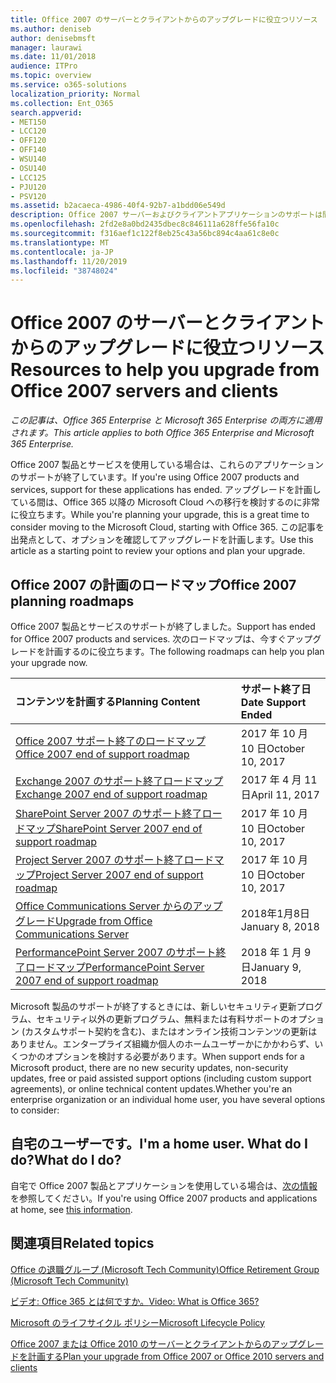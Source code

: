 ```yaml
---
title: Office 2007 のサーバーとクライアントからのアップグレードに役立つリソース
ms.author: deniseb
author: denisebmsft
manager: laurawi
ms.date: 11/01/2018
audience: ITPro
ms.topic: overview
ms.service: o365-solutions
localization_priority: Normal
ms.collection: Ent_O365
search.appverid:
- MET150
- LCC120
- OFF120
- OFF140
- WSU140
- OSU140
- LCC125
- PJU120
- PSV120
ms.assetid: b2acaeca-4986-40f4-92b7-a1bdd06e549d
description: Office 2007 サーバーおよびクライアントアプリケーションのサポートは間もなく終了し、カスタムサポート契約は利用できません。 今すぐアップグレードの計画を開始するには、この記事をご利用ください。
ms.openlocfilehash: 2fd2e8a0bd2435dbec8c846111a628ffe56fa10c
ms.sourcegitcommit: f316aef1c122f8eb25c43a56bc894c4aa61c8e0c
ms.translationtype: MT
ms.contentlocale: ja-JP
ms.lasthandoff: 11/20/2019
ms.locfileid: "38748024"
---
```

# <a name="resources-to-help-you-upgrade-from-office-2007-servers-and-clients"></a><span data-ttu-id="4e76c-104">Office 2007 のサーバーとクライアントからのアップグレードに役立つリソース</span><span class="sxs-lookup"><span data-stu-id="4e76c-104">Resources to help you upgrade from Office 2007 servers and clients</span></span>

<span data-ttu-id="4e76c-105">*この記事は、Office 365 Enterprise と Microsoft 365 Enterprise の両方に適用されます。*</span><span class="sxs-lookup"><span data-stu-id="4e76c-105">*This article applies to both Office 365 Enterprise and Microsoft 365 Enterprise.*</span></span>

<span data-ttu-id="4e76c-106">Office 2007 製品とサービスを使用している場合は、これらのアプリケーションのサポートが終了しています。</span><span class="sxs-lookup"><span data-stu-id="4e76c-106">If you're using Office 2007 products and services, support for these applications has ended.</span></span> <span data-ttu-id="4e76c-107">アップグレードを計画している間は、Office 365 以降の Microsoft Cloud への移行を検討するのに非常に役立ちます。</span><span class="sxs-lookup"><span data-stu-id="4e76c-107">While you're planning your upgrade, this is a great time to consider moving to the Microsoft Cloud, starting with Office 365.</span></span> <span data-ttu-id="4e76c-108">この記事を出発点として、オプションを確認してアップグレードを計画します。</span><span class="sxs-lookup"><span data-stu-id="4e76c-108">Use this article as a starting point to review your options and plan your upgrade.</span></span>
      
## <a name="office-2007-planning-roadmaps"></a><span data-ttu-id="4e76c-109">Office 2007 の計画のロードマップ</span><span class="sxs-lookup"><span data-stu-id="4e76c-109">Office 2007 planning roadmaps</span></span>
  
<span data-ttu-id="4e76c-110">Office 2007 製品とサービスのサポートが終了しました。</span><span class="sxs-lookup"><span data-stu-id="4e76c-110">Support has ended for Office 2007 products and services.</span></span> <span data-ttu-id="4e76c-111">次のロードマップは、今すぐアップグレードを計画するのに役立ちます。</span><span class="sxs-lookup"><span data-stu-id="4e76c-111">The following roadmaps can help you plan your upgrade now.</span></span>

|<span data-ttu-id="4e76c-112">**コンテンツを計画する**</span><span class="sxs-lookup"><span data-stu-id="4e76c-112">**Planning Content**</span></span>|<span data-ttu-id="4e76c-113">**サポート終了日**</span><span class="sxs-lookup"><span data-stu-id="4e76c-113">**Date Support Ended**</span></span>|
|:-----|:-----|
|[<span data-ttu-id="4e76c-114">Office 2007 サポート終了のロードマップ</span><span class="sxs-lookup"><span data-stu-id="4e76c-114">Office 2007 end of support roadmap</span></span>](https://docs.microsoft.com/DeployOffice/office-2007-end-support-roadmap) <br/> |<span data-ttu-id="4e76c-115">2017 年 10 月 10 日</span><span class="sxs-lookup"><span data-stu-id="4e76c-115">October 10, 2017</span></span>  <br/> |
|[<span data-ttu-id="4e76c-116">Exchange 2007 のサポート終了ロードマップ</span><span class="sxs-lookup"><span data-stu-id="4e76c-116">Exchange 2007 end of support roadmap</span></span>](exchange-2007-end-of-support.md) <br/> |<span data-ttu-id="4e76c-117">2017 年 4 月 11 日</span><span class="sxs-lookup"><span data-stu-id="4e76c-117">April 11, 2017</span></span>  <br/> |
|[<span data-ttu-id="4e76c-118">SharePoint Server 2007 のサポート終了ロードマップ</span><span class="sxs-lookup"><span data-stu-id="4e76c-118">SharePoint Server 2007 end of support roadmap</span></span>](sharepoint-2007-end-of-support.md) <br/> |<span data-ttu-id="4e76c-119">2017 年 10 月 10 日</span><span class="sxs-lookup"><span data-stu-id="4e76c-119">October 10, 2017</span></span>  <br/> |
|[<span data-ttu-id="4e76c-120">Project Server 2007 のサポート終了ロードマップ</span><span class="sxs-lookup"><span data-stu-id="4e76c-120">Project Server 2007 end of support roadmap</span></span>](project-server-2007-end-of-support.md) <br/> |<span data-ttu-id="4e76c-121">2017 年 10 月 10 日</span><span class="sxs-lookup"><span data-stu-id="4e76c-121">October 10, 2017</span></span>  <br/> |
|[<span data-ttu-id="4e76c-122">Office Communications Server からのアップグレード</span><span class="sxs-lookup"><span data-stu-id="4e76c-122">Upgrade from Office Communications Server</span></span>](https://docs.microsoft.com/SkypeForBusiness/plan-your-deployment/upgrade) <br/> |<span data-ttu-id="4e76c-123">2018年1月8日</span><span class="sxs-lookup"><span data-stu-id="4e76c-123">January 8, 2018</span></span>  <br/> |
|[<span data-ttu-id="4e76c-124">PerformancePoint Server 2007 のサポート終了ロードマップ</span><span class="sxs-lookup"><span data-stu-id="4e76c-124">PerformancePoint Server 2007 end of support roadmap</span></span>](pps-2007-end-of-support.md) <br/> |<span data-ttu-id="4e76c-125">2018 年 1 月 9 日</span><span class="sxs-lookup"><span data-stu-id="4e76c-125">January 9, 2018</span></span>  <br/> |
   
<span data-ttu-id="4e76c-126">Microsoft 製品のサポートが終了するときには、新しいセキュリティ更新プログラム、セキュリティ以外の更新プログラム、無料または有料サポートのオプション (カスタムサポート契約を含む)、またはオンライン技術コンテンツの更新はありません。エンタープライズ組織か個人のホームユーザーかにかかわらず、いくつかのオプションを検討する必要があります。</span><span class="sxs-lookup"><span data-stu-id="4e76c-126">When support ends for a Microsoft product, there are no new security updates, non-security updates, free or paid assisted support options (including custom support agreements), or online technical content updates.Whether you're an enterprise organization or an individual home user, you have several options to consider:</span></span>

## <a name="im-a-home-user-what-do-i-do"></a><span data-ttu-id="4e76c-127">自宅のユーザーです。</span><span class="sxs-lookup"><span data-stu-id="4e76c-127">I'm a home user.</span></span> <span data-ttu-id="4e76c-128">What do I do?</span><span class="sxs-lookup"><span data-stu-id="4e76c-128">What do I do?</span></span>

<span data-ttu-id="4e76c-129">自宅で Office 2007 製品とアプリケーションを使用している場合は、[次の情報](plan-upgrade-previous-versions-office.md#im-a-home-user-what-do-i-do)を参照してください。</span><span class="sxs-lookup"><span data-stu-id="4e76c-129">If you're using Office 2007 products and applications at home, see [this information](plan-upgrade-previous-versions-office.md#im-a-home-user-what-do-i-do).</span></span>
     
## <a name="related-topics"></a><span data-ttu-id="4e76c-130">関連項目</span><span class="sxs-lookup"><span data-stu-id="4e76c-130">Related topics</span></span>

[<span data-ttu-id="4e76c-131">Office の退職グループ (Microsoft Tech Community)</span><span class="sxs-lookup"><span data-stu-id="4e76c-131">Office Retirement Group (Microsoft Tech Community)</span></span>](https://go.microsoft.com/fwlink/?linkid=842065)
  
[<span data-ttu-id="4e76c-132">ビデオ: Office 365 とは何ですか。</span><span class="sxs-lookup"><span data-stu-id="4e76c-132">Video: What is Office 365?</span></span>](https://support.office.com/article/847caf12-2589-452c-8aca-1c009797678b.aspx)
  
[<span data-ttu-id="4e76c-133">Microsoft のライフサイクル ポリシー</span><span class="sxs-lookup"><span data-stu-id="4e76c-133">Microsoft Lifecycle Policy</span></span>](https://go.microsoft.com/fwlink/?linkid=865200)

[<span data-ttu-id="4e76c-134">Office 2007 または Office 2010 のサーバーとクライアントからのアップグレードを計画する</span><span class="sxs-lookup"><span data-stu-id="4e76c-134">Plan your upgrade from Office 2007 or Office 2010 servers and clients</span></span>](plan-upgrade-previous-versions-office.md)
  

